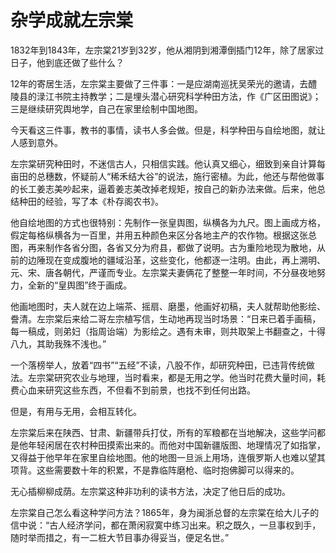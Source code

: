 # 杂学成就左宗棠

1832年到1843年，左宗棠21岁到32岁，他从湘阴到湘潭倒插门12年，除了居家过日子，他到底还做了些什么？ 

12年的寄居生活，左宗棠主要做了三件事：一是应湖南巡抚吴荣光的邀请，去醴陵县的渌江书院主持教学；二是埋头潜心研究科学种田方法，作《广区田图说》；三是继续研究舆地学，自己在家里绘制中国地图。 

今天看这三件事，教书的事情，读书人多会做。但是，科学种田与自绘地图，就让人感到意外。 

左宗棠研究种田时，不迷信古人，只相信实践。他认真又细心，细致到亲自计算每亩田的总穗数，怀疑前人“稀禾结大谷”的说法，施行密植。为此，他还与帮他做事的长工姜志美吵起来，逼着姜志美改掉老规矩，按自己的新办法来做。后来，他总结种田的经验，写了本《朴存阁农书》。 

他自绘地图的方式也很特别：先制作一张皇舆图，纵横各为九尺。图上画成方格，假定每格纵横各为一百里，并用五种颜色来区分各地主产的农作物。根据这张总图，再来制作各省分图，各省又分为府县，都做了说明。古为重险地现为散地，从前的边陲现在变成腹地的疆域沿革，这些变化，他都逐一注明。由此，再上溯明、元、宋、唐各朝代，严谨而专业。左宗棠夫妻俩花了整整一年时间，不分昼夜地努力，全新的“皇舆图”终于画成。 

他画地图时，夫人就在边上端茶、摇扇、磨墨，他画好初稿，夫人就帮助他影绘、誊清。左宗棠后来给二哥左宗植写信，生动地再现当时场景：“日来已着手画稿，每一稿成，则弟妇（指周诒端）为影绘之。遇有未审，则共取架上书翻查之，十得八九，其助我殊不浅也。” 

一个落榜举人，放着“四书”“五经”不读，八股不作，却研究种田，已违背传统做法。左宗棠研究农业与地理，当时看来，都是无用之学。他当时花费大量时间，耗费心血来研究这些东西，不但看不到前景，也找不到任何出路。 

但是，有用与无用，会相互转化。 

左宗棠后来在陕西、甘肃、新疆带兵打仗，所有的军粮都在当地解决，这些学问都是他年轻闲居在农村种田摸索出来的。而他对中国新疆版图、地理情况了如指掌，又得益于他早年在家里自绘地图。他的地图一旦派上用场，连俄罗斯人也难以望其项背。这些需要数十年的积累，不是靠临阵磨枪、临时抱佛脚可以得来的。 

无心插柳柳成荫。左宗棠这种非功利的读书方法，决定了他日后的成功。 

左宗棠自己怎么看这种学问方法？1865年，身为闽浙总督的左宗棠在给大儿子的信中说：“古人经济学问，都在萧闲寂寞中练习出来。积之既久，一旦事权到手，随时举而措之，有一二桩大节目事办得妥当，便足名世。”
